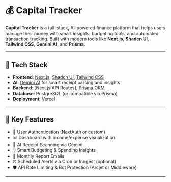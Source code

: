 # 💰 Capital Tracker

**Capital Tracker** is a full-stack, AI-powered finance platform that helps users manage their money with smart insights, budgeting tools, and automated transaction tracking. Built with modern tools like **Next.js**, **Shadcn UI**, **Tailwind CSS**, **Gemini AI**, and **Prisma**.

---

## 🚀 Tech Stack

- **Frontend**: [Next.js](https://nextjs.org/), [Shadcn UI](https://ui.shadcn.com/), [Tailwind CSS](https://tailwindcss.com)
- **AI**: [Gemini AI](https://deepmind.google/technologies/gemini) for smart receipt parsing and insights
- **Backend**: [Next.js API Routes], [Prisma ORM](https://prisma.io)
- **Database**: PostgreSQL (or compatible via Prisma)
- **Deployment**: [Vercel](https://vercel.com)

---

## 🧠 Key Features

- 🔐 User Authentication (NextAuth or custom)
- 📊 Dashboard with income/expense visualization
- 🧾 AI Receipt Scanning via Gemini
- 💡 Smart Budgeting & Spending Insights
- 📧 Monthly Report Emails
- ⏰ Scheduled Alerts via Cron or Inngest (optional)
- 🛡️ API Rate Limiting & Bot Protection (Arcjet or Middleware)

---

